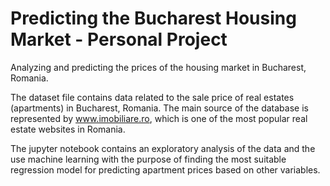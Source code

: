 # Predicting the Bucharest Housing Market - Personal Project
Analyzing and predicting the prices of the housing market in Bucharest, Romania.

The dataset file contains data related to the sale price of real estates (apartments) in Bucharest, Romania. The main source of the database is represented by www.imobiliare.ro, which is one of the most popular real estate websites in Romania. 

The jupyter notebook contains an exploratory analysis of the data and the use machine learning with the purpose of finding the most suitable regression model for predicting apartment prices based on other variables.

